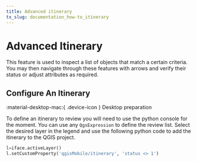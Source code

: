 ```yaml
---
title: Advanced itinerary
tx_slug: documentation_how-to_itinerary
---
```


# Advanced Itinerary

This feature is used to inspect a list of objects that match a certain
criteria. You may then navigate through these features with arrows and
verify their status or adjust attributes as required.


## Configure An Itinerary
:material-desktop-mac:{ .device-icon } Desktop preparation

To define an itinerary to review you will need to use the python console
for the moment. You can use any `QgsExpression` to define the review list.
Select the desired layer in the legend and use the following python code
to add the itinerary to the QGIS project.

``` python
l=iface.activeLayer()
l.setCustomProperty('qgisMobile/itinerary', 'status <> 1')
```
